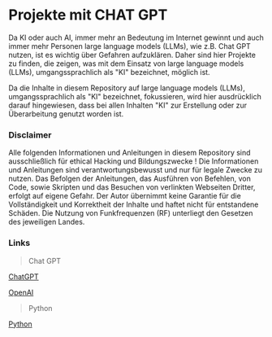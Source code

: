 # Projekte mit CHAT GPT

Da KI oder auch AI, immer mehr an Bedeutung im Internet gewinnt und auch immer mehr Personen large language models (LLMs), wie z.B. Chat GPT nutzen, ist es wichtig über Gefahren aufzuklären.
Daher sind hier Projekte zu finden, die zeigen, was mit dem Einsatz von large language models (LLMs), umgangssprachlich als "KI" bezeichnet, möglich ist.


Da die Inhalte in diesem Repository auf large language models (LLMs), umgangssprachlich als "KI" bezeichnet, fokussieren, wird hier ausdrücklich darauf hingewiesen, dass bei allen Inhalten "KI" zur Erstellung oder zur Überarbeitung genutzt worden ist.


### Disclaimer
Alle folgenden Informationen und Anleitungen in diesem Repository sind ausschließlich für ethical Hacking und Bildungszwecke !
Die Informationen und Anleitungen sind verantwortungsbewusst und nur für legale Zwecke zu nutzen.
Das Befolgen der Anleitungen, das Ausführen von Befehlen, von Code, sowie Skripten und das Besuchen von verlinkten Webseiten Dritter, erfolgt auf eigene Gefahr.
Der Autor übernimmt keine Garantie für die Vollständigkeit und Korrektheit der Inhalte und haftet nicht für entstandene Schäden.
Die Nutzung von Funkfrequenzen (RF) unterliegt den Gesetzen des jeweiligen Landes.


### Links
> Chat GPT

[ChatGPT](https://chat.openai.com/auth/login)

[OpenAI](https://openai.com/)



> Python

[Python](https://www.python.org/)
